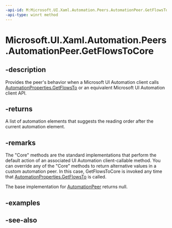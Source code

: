 ```yaml
---
-api-id: M:Microsoft.UI.Xaml.Automation.Peers.AutomationPeer.GetFlowsToCore
-api-type: winrt method
---
```


<!-- Method syntax
virtual protected Windows.Foundation.Collections.IIterable<Windows.UI.Xaml.Automation.Peers.AutomationPeer> GetFlowsToCore()
-->

# Microsoft.UI.Xaml.Automation.Peers.AutomationPeer.GetFlowsToCore

## -description
Provides the peer's behavior when a Microsoft UI Automation client calls [AutomationProperties.GetFlowsTo](../microsoft.ui.xaml.automation/automationproperties_getflowsto_1952744620.md) or an equivalent Microsoft UI Automation client API.

## -returns
A list of automation elements that suggests the reading order after the current automation element.

## -remarks
The "Core" methods are the standard implementations that perform the default action of an associated UI Automation client-callable method. You can override any of the "Core" methods to return alternative values in a custom automation peer. In this case, GetFlowsToCore is invoked any time that [AutomationProperties.GetFlowsTo](../microsoft.ui.xaml.automation/automationproperties_getflowsto_1952744620.md) is called.

The base implementation for [AutomationPeer](automationpeer.md) returns null.

## -examples

## -see-also
